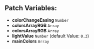 ## Patch Variables:

* __colorChangeEasing__ ```Number```
* __colorsArrayRGB__ ```Array```
* __colorsArrayRGB__ ```Array```
* __lightValue__ ```Number``` (default Value: `0.3`)
* __mainColors__ ```Array```

